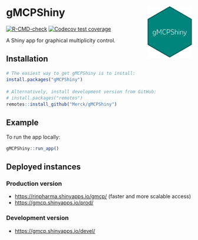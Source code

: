 # gMCPShiny <img src="man/figures/logo.png" align="right" width="120" />

<!-- badges: start -->
[![R-CMD-check](https://github.com/Merck/gMCPShiny/actions/workflows/R-CMD-check.yaml/badge.svg)](https://github.com/Merck/gMCPShiny/actions/workflows/R-CMD-check.yaml)
[![Codecov test coverage](https://codecov.io/gh/Merck/gMCPShiny/branch/main/graph/badge.svg)](https://app.codecov.io/gh/Merck/gMCPShiny?branch=main)
<!-- badges: end -->

A Shiny app for graphical multiplicity control.

## Installation

```r
# The easiest way to get gMCPShiny is to install:
install.packages("gMCPShiny")

# Alternatively, install development version from GitHub:
# install.packages("remotes")
remotes::install_github("Merck/gMCPShiny")
```

## Example

To run the app locally:

```r
gMCPShiny::run_app()
```

## Deployed instances

### Production version

- <https://rinpharma.shinyapps.io/gmcp/> (faster and more scalable access)
- <https://gmcp.shinyapps.io/prod/>

### Development version

- <https://gmcp.shinyapps.io/devel/>
